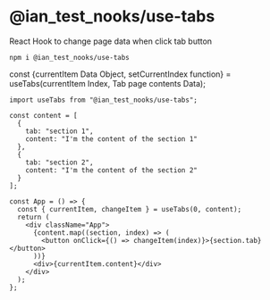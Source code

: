 # @ian_test_nooks/use-tabs

React Hook to change page data when click tab button

```
npm i @ian_test_nooks/use-tabs
```

const {currentItem Data Object, setCurrentIndex function} = useTabs(currentItem Index, Tab page contents Data);
```
import useTabs from "@ian_test_nooks/use-tabs";

const content = [
  {
    tab: "section 1",
    content: "I'm the content of the section 1"
  },
  {
    tab: "section 2",
    content: "I'm the content of the section 2"
  }
];

const App = () => {
  const { currentItem, changeItem } = useTabs(0, content);
  return (
    <div className="App">
      {content.map((section, index) => (
        <button onClick={() => changeItem(index)}>{section.tab}</button>
      ))}
      <div>{currentItem.content}</div>
    </div>
  );
};
```